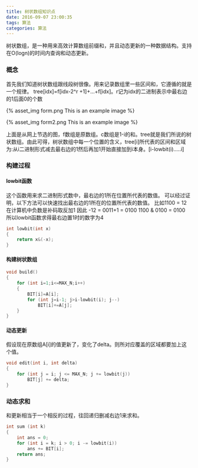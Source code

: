 ```yaml
---
title: 树状数组知识点
date: 2016-09-07 23:00:35
tags: 算法
categories: 算法
---
```


树状数组，是一种用来高效计算数组前缀和，并且动态更新的一种数据结构。支持在O(logn)的时间内查询和动态更新。

### 概念
首先我们知道树状数组跟线段树很像。用来记录数组里一些区间和，它遵循的就是一个规律。 tree[idx]=f[idx-2^r +1]+…+f[idx]。r记为idx的二进制表示中最右边的1后面0的个数

{% asset_img form.png This is an example image %}

{% asset_img form2.png This is an example image %}

上面是从网上节选的图，f数组是原数组。c数组是1-i的和。tree就是我们所说的树状数组。由此可得，树状数组中每一个位置的含义，tree[i]所代表的区间和区域为:从i二进制形式减去最右边的1然后再加1开始直接加到i本身。[i-lowbit(i).....i]

### 构建过程

#### lowbit函数
这个函数用来求二进制形式数中，最右边的1所在位置所代表的数值。
可以经过证明，以下方法可以快速找出最右边的1所在的位置所代表的数值。
比如1100 = 12
在计算机中负数是补码取反加1 
因此 -12 = 0011+1 = 0100
1100 & 0100 = 0100
所以lowbit函数求得最右边置1时的数字为4

``` c++
int lowbit(int x)
{
    return x&(-x);
}
```

#### 构建树状数组

``` c++
void build()
{ 
    for (int i=1;i<=MAX_N;i++)
    {
        BIT[i]=A[i];
        for (int j=i-1; j>i-lowbit(i); j--)
            BIT[i]+=A[j];
    }
}
```

#### 动态更新
假设现在原数组A[i]的值更新了，变化了delta。则所对应覆盖的区域都要加上这个值。

``` c++
void edit(int i, int delta)
{
    for (int j = i; j <= MAX_N; j += lowbit(j))
        BIT[j] += delta;
}
```

### 动态求和
和更新相当于一个相反的过程，往回递归删减右边1来求和。

``` c++
int sum (int k)
{
    int ans = 0;
    for (int i = k; i > 0; i -= lowbit(i))
        ans += BIT[i];
    return ans;
}
```